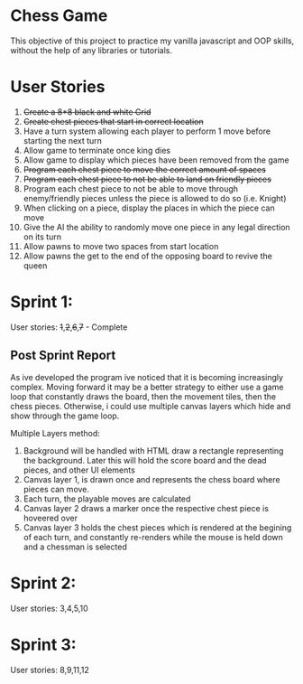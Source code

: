 # Chess Game

This objective of this project to practice my vanilla javascript and OOP skills, without the help of any libraries or tutorials.

# User Stories
1. ~~Create a 8*8 black and white Grid~~
2. ~~Create chest pieces that start in correct location~~
3. Have a turn system allowing each player to perform 1 move before starting the next turn
4. Allow game to terminate once king dies
5. Allow game to display which pieces have been removed from the game
6. ~~Program each chest piece to move the correct amount of spaces~~
7. ~~Program each chest piece to not be able to land on friendly pieces~~
8. Program each chest piece to not be able to move through enemy/friendly pieces unless the piece is allowed to do so (i.e. Knight)
9. When clicking on a piece, display the places in which the piece can move
10. Give the AI the ability to randomly move one piece in any legal direction on its turn
11. Allow pawns to move two spaces from start location
12. Allow pawns the get to the end of the opposing board to revive the queen


# Sprint 1:
  User stories: ~~1~~,~~2~~,~~6~~,~~7~~ - Complete
  ## Post Sprint Report
  As ive developed the program ive noticed that it is becoming increasingly complex. Moving forward it may be a better strategy to either use a game loop that constantly draws the board, then the movement tiles, then the chess pieces. Otherwise, i could use multiple canvas layers which hide and show through the game loop.

  Multiple Layers method:
  1. Background will be handled with HTML draw a rectangle representing the background. Later this will hold the score board and the dead pieces, and other UI elements
  2. Canvas layer 1, is drawn once and represents the chess board where pieces can move.
  3. Each turn, the playable moves are calculated
  4. Canvas layer 2 draws a marker once the respective chest piece is hoveered over
  5. Canvas layer 3 holds the chest pieces which is rendered at the begining of each turn, and constantly re-renders while the mouse is held down and a chessman is selected


# Sprint 2:
  User stories: 3,4,5,10
# Sprint 3:
  User stories: 8,9,11,12

